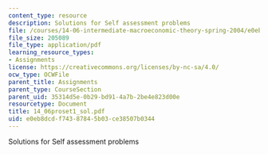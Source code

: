 ```yaml
---
content_type: resource
description: Solutions for Self assessment problems
file: /courses/14-06-intermediate-macroeconomic-theory-spring-2004/e0eb8dcdf74387845b03ce38507b0344_14_06proset1_sol.pdf
file_size: 205089
file_type: application/pdf
learning_resource_types:
- Assignments
license: https://creativecommons.org/licenses/by-nc-sa/4.0/
ocw_type: OCWFile
parent_title: Assignments
parent_type: CourseSection
parent_uid: 35314d5e-0b29-bd91-4a7b-2be4e823d00e
resourcetype: Document
title: 14_06proset1_sol.pdf
uid: e0eb8dcd-f743-8784-5b03-ce38507b0344
---
```

Solutions for Self assessment problems